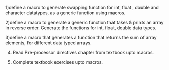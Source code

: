 
1)define a macro to generate swapping function for int, float , double and character datatypes, as a generic function using macros.

2)define a macro to generate a generic function that takes & prints an array in reverse order. Generate the functions for int, float, double data types.

3)define a macro that generates a function that returns the sum of array elements, for different data typed arrays.

4) Read Pre-processor directives chapter from textbook upto macros.

5) Complete textbook exercises upto macros.

